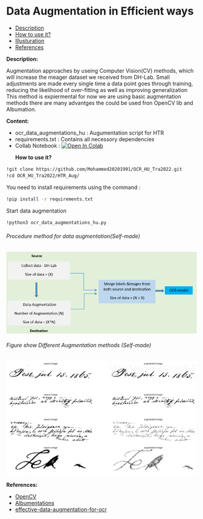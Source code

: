 # Data Augmentation in Efficient ways
<!DOCTYPE html>
<html>
<head>
</head>
<body>

<ul dir="auto">
<li><a href="#Description">Description</a></li>
<li><a href="#How to use it?">How to use it?</a></li>
<li><a href="#illusturation">Illusturation</a></li>
<li><a href="#references">References</a></li>
</ul>

**<p id="Description">Description:</p>**

Augmentation approaches by useing Computer Vision(CV) methods, which will increase the meager dataset we received from DH-Lab.
Small adjustments are made every single time a data point goes through training, reducing the likelihood of over-fitting as well as improving generalization
This method is expiermental for now we are using basic augmentation methods there are many advantges the could be used fron OpenCV lib and Albumation.

**Content:**

- ocr_data_augmentations_hu : Augumentation script for HTR 
- requirements.txt : Contains all necessory dependencies
- Collab Notebook : [![Open In Colab](https://colab.research.google.com/assets/colab-badge.svg)](https://colab.research.google.com/drive/1YA-VV-RZYf9MOV8a6b-kXtQyPdnOkG57?usp=sharing)
**<p id= "How to use it?"> How to use it?</p>**

~~~bash  
!git clone https://github.com/Mohammed20201991/OCR_HU_Tra2022.git
!cd OCR_HU_Tra2022/HTR_Aug/
~~~

<p>You need to install requirements using the command : </p>

~~~bash  
!pip install -r requirements.txt
~~~

Start data augmentation

~~~bash  
!python3 ocr_data_augmentations_hu.py
~~~

<h6 id="illusturation"> Procedure method for data augmentation(Self-made) </h6>

![plot](https://github.com/Mohammed20201991/OCR_HU_Tra2022/blob/main/HTR_Aug/images/aug_procedure.png)

<h6> Figure show Different Augmentation methods (Self-made) </h6>

![plot](https://github.com/Mohammed20201991/OCR_HU_Tra2022/blob/main/HTR_Aug/images/aug.png)
**<p id="references">References:</p>**
<ul dir="auto">
<li><a href="https://opencv.org/">OpenCV</a></li>
<li><a href="https://albumentations.ai">Albumentations</a></li>
<li><a href="https://towardsdatascience.com/effective-data-augmentation-for-ocr-8013080aa9fa">effective-data-augmentation-for-ocr</a></li>
</ul>
</html>
</body>

